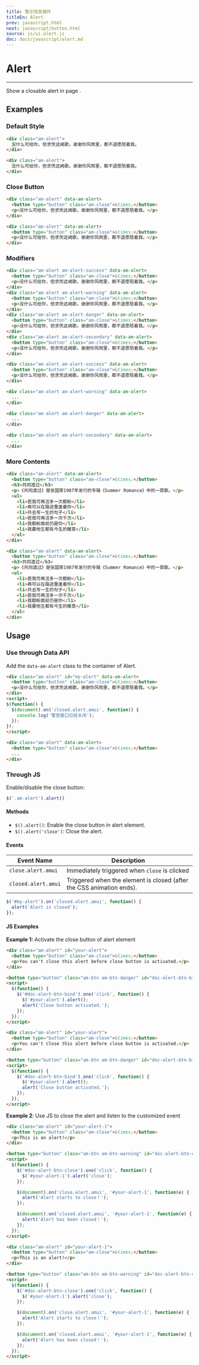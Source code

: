 ```yaml
---
title: 警示信息插件
titleEn: Alert
prev: javascript.html
next: javascript/button.html
source: js/ui.alert.js
doc: docs/javascript/alert.md
---
```


# Alert
---

Show a closable alert in page .

## Examples

### Default Style

`````html
<div class="am-alert">
  没什么可给你，但求凭这阙歌。谢谢你风雨里，都不退愿陪着我。
</div>
`````
```html
<div class="am-alert">
  没什么可给你，但求凭这阙歌。谢谢你风雨里，都不退愿陪着我。
</div>
```

### Close Button

`````html
<div class="am-alert" data-am-alert>
  <button type="button" class="am-close">&times;</button>
  <p>没什么可给你，但求凭这阙歌。谢谢你风雨里，都不退愿陪着我。</p>
</div>
`````
```html
<div class="am-alert" data-am-alert>
  <button type="button" class="am-close">&times;</button>
  <p>没什么可给你，但求凭这阙歌。谢谢你风雨里，都不退愿陪着我。</p>
</div>
```

### Modifiers

`````html
<div class="am-alert am-alert-success" data-am-alert>
  <button type="button" class="am-close">&times;</button>
  <p>没什么可给你，但求凭这阙歌。谢谢你风雨里，都不退愿陪着我。</p>
</div>
<div class="am-alert am-alert-warning" data-am-alert>
  <button type="button" class="am-close">&times;</button>
  <p>没什么可给你，但求凭这阙歌。谢谢你风雨里，都不退愿陪着我。</p>
</div>
<div class="am-alert am-alert-danger" data-am-alert>
  <button type="button" class="am-close">&times;</button>
  <p>没什么可给你，但求凭这阙歌。谢谢你风雨里，都不退愿陪着我。</p>
</div>
<div class="am-alert am-alert-secondary" data-am-alert>
  <button type="button" class="am-close">&times;</button>
  <p>没什么可给你，但求凭这阙歌。谢谢你风雨里，都不退愿陪着我。</p>
</div>
`````
```html
<div class="am-alert am-alert-success" data-am-alert>
  <button type="button" class="am-close">&times;</button>
  <p>没什么可给你，但求凭这阙歌。谢谢你风雨里，都不退愿陪着我。</p>
</div>

<div class="am-alert am-alert-warning" data-am-alert>
  ...
</div>

<div class="am-alert am-alert-danger" data-am-alert>
  ...
</div>

<div class="am-alert am-alert-secondary" data-am-alert>
  ...
</div>
```

### More Contents

`````html
<div class="am-alert" data-am-alert>
  <button type="button" class="am-close">&times;</button>
  <h3>共同渡过</h3>
  <p>《共同渡过》是张国荣1987年发行的专辑《Summer Romance》中的一首歌。</p>
  <ul>
    <li>若我可再活多一次都盼</li>
    <li>再可以在路途重逢着你</li>
    <li>共去写一生的句子</li>
    <li>若我可再活多一次千次</li>
    <li>我都盼面前仍是你</li>
    <li>我要他生都有今生的暖意</li>
  </ul>
</div>
`````
```html
<div class="am-alert" data-am-alert>
  <button type="button" class="am-close">&times;</button>
  <h3>共同渡过</h3>
  <p>《共同渡过》是张国荣1987年发行的专辑《Summer Romance》中的一首歌。</p>
  <ul>
    <li>若我可再活多一次都盼</li>
    <li>再可以在路途重逢着你</li>
    <li>共去写一生的句子</li>
    <li>若我可再活多一次千次</li>
    <li>我都盼面前仍是你</li>
    <li>我要他生都有今生的暖意</li>
  </ul>
</div>
```

## Usage

### Use through Data API

Add the `data-am-alert` class to the container of Alert.

`````html
<div class="am-alert" id="my-alert" data-am-alert>
  <button type="button" class="am-close">&times;</button>
  <p>没什么可给你，但求凭这阙歌。谢谢你风雨里，都不退愿陪着我。</p>
</div>
<script>
$(function() {
  $(document).on('closed.alert.amui', function() {
    console.log('警告窗口已经关闭');
  });
});
</script>
`````
```html
<div class="am-alert" data-am-alert>
  <button type="button" class="am-close">&times;</button>
  ...
</div>
```

### Through JS

Enable/disable the close button:

```javascript
$('.am-alert').alert()
```

#### Methods

- `$().alert()`: Enable the close button in alert element.
- `$().alert('close')`: Close the alert.

#### Events

<table class="am-table am-table-bd am-table-striped">
  <thead>
    <tr>
      <th>Event Name</th>
      <th>Description</th>
    </tr>
  </thead>
  <tbody>
    <tr>
      <td><code>close.alert.amui</code></td>
      <td>Immediately triggered when <code>close</code> is clicked</td>
    </tr>
    <tr>
      <td><code>closed.alert.amui</code></td>
      <td>Triggered when the element is closed (after the CSS animation ends).</td>
    </tr>
  </tbody>
</table>

```js
$('#my-alert').on('closed.alert.amui', function() {
  alert('Alert is closed');
});
```

#### JS Examples

**Example 1:** Activate the close button of alert element

`````html
<div class="am-alert" id="your-alert">
  <button type="button" class="am-close">&times;</button>
  <p>You can't close this alert before close button is activated.</p>
</div>

<button type="button" class="am-btn am-btn-danger" id="doc-alert-btn-bind">Activate the close button</button>
<script>
  $(function() {
    $('#doc-alert-btn-bind').one('click', function() {
      $('#your-alert').alert();
      alert('Close button activated.');
    });
  });
</script>
`````
```html
<div class="am-alert" id="your-alert">
  <button type="button" class="am-close">&times;</button>
  <p>You can't close this alert before close button is activated.</p>
</div>

<button type="button" class="am-btn am-btn-danger" id="doc-alert-btn-bind">Activate the close button</button>
<script>
  $(function() {
    $('#doc-alert-btn-bind').one('click', function() {
      $('#your-alert').alert();
      alert('Close button activated.');
    });
  });
</script>
```

**Example 2**: Use JS to close the alert and listen to the customized event

`````html
<div class="am-alert" id="your-alert-1">
  <button type="button" class="am-close">&times;</button>
  <p>This is an alert!</p>
</div>

<button type="button" class="am-btn am-btn-warning" id="doc-alert-btn-close">Click to close the alert</button>
<script>
  $(function() {
    $('#doc-alert-btn-close').one('click', function() {
      $('#your-alert-1').alert('close');
    });

    $(document).on('close.alert.amui', '#your-alert-1', function(e) {
      alert('Alert starts to close！');
    });

    $(document).on('closed.alert.amui', '#your-alert-1', function(e) {
      alert('Alert has been closed！');
    });
  });
</script>
`````

```html
<div class="am-alert" id="your-alert-1">
  <button type="button" class="am-close">&times;</button>
  <p>This is an alert!</p>
</div>

<button type="button" class="am-btn am-btn-warning" id="doc-alert-btn-close">Click to close the alert</button>
<script>
  $(function() {
    $('#doc-alert-btn-close').one('click', function() {
      $('#your-alert-1').alert('close');
    });

    $(document).on('close.alert.amui', '#your-alert-1', function(e) {
      alert('Alert starts to close！');
    });

    $(document).on('closed.alert.amui', '#your-alert-1', function(e) {
      alert('Alert has been closed！');
    });
  });
</script>
```
